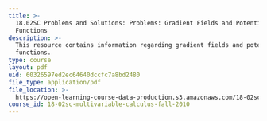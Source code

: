 ```yaml
---
title: >-
  18.02SC Problems and Solutions: Problems: Gradient Fields and Potential
  Functions
description: >-
  This resource contains information regarding gradient fields and potential
  functions.
type: course
layout: pdf
uid: 60326597ed2ec64640dccfc7a8bd2480
file_type: application/pdf
file_location: >-
  https://open-learning-course-data-production.s3.amazonaws.com/18-02sc-multivariable-calculus-fall-2010/60326597ed2ec64640dccfc7a8bd2480_MIT18_02SC_pb_89_comb.pdf
course_id: 18-02sc-multivariable-calculus-fall-2010
---
```

